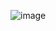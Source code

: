 
![image](https://user-images.githubusercontent.com/91543268/162987159-be32a051-0a47-439a-9b5f-64dfbc1a63b1.png)
